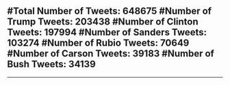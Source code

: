 #Total Number of Tweets: 648675 
#Number of Trump Tweets: 203438
#Number of Clinton Tweets: 197994
#Number of Sanders Tweets: 103274
#Number of Rubio Tweets: 70649
#Number of Carson Tweets: 39183
#Number of Bush Tweets: 34139
---
---
